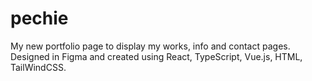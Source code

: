 # pechie
My new portfolio page to display my works, info and contact pages. Designed in Figma and created using React, TypeScript, Vue.js, HTML, TailWindCSS.
